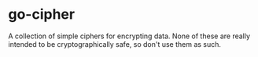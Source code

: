 # go-cipher
A collection of simple ciphers for encrypting data. None of these are really intended to be cryptographically safe, so don't use them as such.
